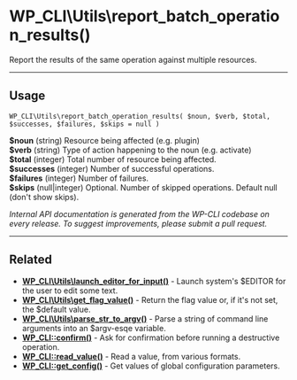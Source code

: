 # WP_CLI\Utils\report_batch_operation_results()

Report the results of the same operation against multiple resources.

***

## Usage

    WP_CLI\Utils\report_batch_operation_results( $noun, $verb, $total, $successes, $failures, $skips = null )

<div>
<strong>$noun</strong> (string) Resource being affected (e.g. plugin)<br />
<strong>$verb</strong> (string) Type of action happening to the noun (e.g. activate)<br />
<strong>$total</strong> (integer) Total number of resource being affected.<br />
<strong>$successes</strong> (integer) Number of successful operations.<br />
<strong>$failures</strong> (integer) Number of failures.<br />
<strong>$skips</strong> (null|integer) Optional. Number of skipped operations. Default null (don't show skips).<br />
</div>


*Internal API documentation is generated from the WP-CLI codebase on every release. To suggest improvements, please submit a pull request.*


***

## Related

<ul>



<li><strong><a href="https://make.wordpress.org/cli/handbook/internal-api/wp-cli-utils-launch-editor-for-input/">WP_CLI\Utils\launch_editor_for_input()</a></strong> - Launch system's $EDITOR for the user to edit some text.</li>


<li><strong><a href="https://make.wordpress.org/cli/handbook/internal-api/wp-cli-utils-get-flag-value/">WP_CLI\Utils\get_flag_value()</a></strong> - Return the flag value or, if it's not set, the $default value.</li>


<li><strong><a href="https://make.wordpress.org/cli/handbook/internal-api/wp-cli-utils-parse-str-to-argv/">WP_CLI\Utils\parse_str_to_argv()</a></strong> - Parse a string of command line arguments into an $argv-esqe variable.</li>


<li><strong><a href="https://make.wordpress.org/cli/handbook/internal-api/wp-cli-confirm/">WP_CLI::confirm()</a></strong> - Ask for confirmation before running a destructive operation.</li>


<li><strong><a href="https://make.wordpress.org/cli/handbook/internal-api/wp-cli-read-value/">WP_CLI::read_value()</a></strong> - Read a value, from various formats.</li>


<li><strong><a href="https://make.wordpress.org/cli/handbook/internal-api/wp-cli-get-config/">WP_CLI::get_config()</a></strong> - Get values of global configuration parameters.</li>



</ul>


